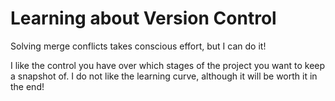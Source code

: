 # Learning about Version Control
Solving merge conflicts takes conscious effort, but I can do it!

I like the control you have over which stages of the project you want to keep a snapshot of. 
I do not like the learning curve, although it will be worth it in the end!